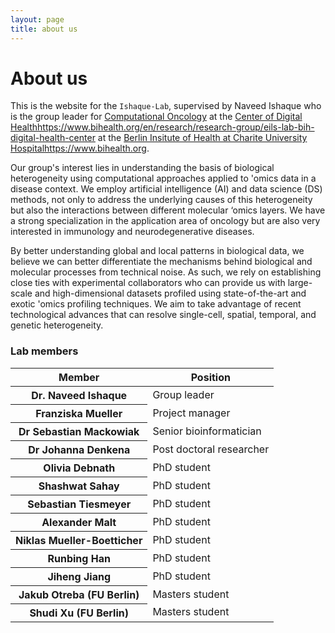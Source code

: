 ```yaml
---
layout: page
title: about us
---
```


# About us

This is the website for the `Ishaque-Lab`, supervised by Naveed Ishaque who is the group leader for [Computational Oncology](https://www.hidih.org/research/computational-oncology) at the [Center of Digital Health](https://www.bihealth.org/en/research/research-group/eils-lab-bih-digital-health-center)https://www.bihealth.org/en/research/research-group/eils-lab-bih-digital-health-center at the [Berlin Insitute of Health at Charite University Hospital](https://www.bihealth.org)https://www.bihealth.org.

Our group's interest lies in understanding the basis of biological heterogeneity using computational approaches applied to 'omics data in a disease context. We employ artificial intelligence (AI) and data science (DS) methods, not only to address the underlying causes of this heterogeneity but also the interactions between different molecular ‘omics layers. We have a strong specialization in the application area of oncology but are also very interested in immunology and neurodegenerative diseases.

By better understanding global and local patterns in biological data, we believe we can better differentiate the mechanisms behind biological and molecular processes from technical noise. As such, we rely on establishing close ties with experimental collaborators who can provide us with large-scale and high-dimensional datasets profiled using state-of-the-art and exotic 'omics profiling techniques. We aim to take advantage of recent technological advances that can resolve single-cell, spatial, temporal, and genetic heterogeneity.

### Lab members

<table class="table">
                    <thead>
                        <tr>
                            <th>Member</th>
                            <th>Position</th>
                        </tr>
                    </thead>
                    <tbody>
                        <tr>
                            <th> Dr. Naveed Ishaque</th>
                            <td>Group leader</td>
                        </tr>
                        <tr>
                            <th>Franziska Mueller</th>
                            <td>Project manager</td>
                        </tr>
                        <tr>
                            <th>Dr Sebastian Mackowiak</th>
                            <td>Senior bioinformatician</td>
                        </tr>
                        <tr>
                            <th>Dr Johanna Denkena</th>
                            <td>Post doctoral researcher</td>
                        </tr>
                        <tr>
                            <th>Olivia Debnath</th>
                            <td>PhD student</td>
                        </tr>
                        <tr>
                            <th>Shashwat Sahay</th>
                            <td>PhD student</td>
                        </tr>
                        <tr>
                            <th>Sebastian Tiesmeyer</th>
                            <td>PhD student</td>
                        </tr>
                        <tr>
                            <th>Alexander Malt</th>
                            <td>PhD student</td>
                        </tr>
                        <tr>
                            <th>Niklas Mueller-Boetticher</th>
                            <td>PhD student</td>
                        </tr>
                        <tr>
                            <th>Runbing Han</th>
                            <td>PhD student</td>
                        </tr>
                        <tr>
                            <th>Jiheng Jiang</th>
                            <td>PhD student</td>
                        </tr>
                        <tr>
                            <th>Jakub Otreba (FU Berlin)</th>
                            <td>Masters student</td>
                        </tr>
                        <tr>
                            <th>Shudi Xu (FU Berlin)</th>
                            <td>Masters student</td>
                        </tr>
                    </tbody>
                </table>
